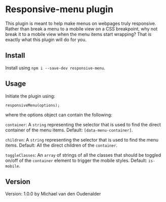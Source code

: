 # Responsive-menu plugin

This plugin is meant to help make menus on webpages truly responsive. Rather than break a menu to a mobile view on a CSS breakpoint, why not break it to a mobile view when the menu items start wrapping? That is exactly what this plugin will do for you.

## Install
Install using `npm i --save-dev responsive-menu`.

## Usage
Initiate the plugin using:

	responsiveMenu(options);

where the options object can contain the following:

`container`: A `string` representing the selector that is used to find the direct container of the menu items. Default: `[data-menu-container]`.

`children`: A `string` representing the selector that is used to find the menu items. Default: All the direct children of the `container`.

`toggleClasses`: An `array` of strings of all the classes that should be toggled on/off of the `container` element to trigger the mobile styles. Default: `is-mobile`.

## Version
Version: 1.0.0 by Michael van den Oudenalder
